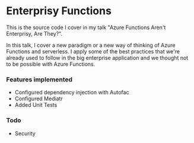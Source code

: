 # Enterprisy Functions

This is the source code I cover in my talk "Azure Functions Aren't Enterprisy, Are They?". 

In this talk, I cover a new paradigm or a new way of thinking of Azure Functions and serverless. I apply some of the best practices that we're already used to follow in the big enterprise application and we thought not to be possible with Azure Functions.

### Features implemented
* Configured dependency injection with Autofac
* Configured Mediatr
* Added Unit Tests


### Todo
* Security